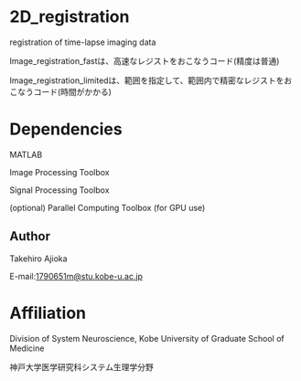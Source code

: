# 2D_registration
registration of time-lapse imaging data


Image_registration_fastは、高速なレジストをおこなうコード(精度は普通)

Image_registration_limitedは、範囲を指定して、範囲内で精密なレジストをおこなうコード(時間がかかる)


# Dependencies
MATLAB

Image Processing Toolbox

Signal Processing Toolbox

(optional) Parallel Computing Toolbox (for GPU use)


## Author
Takehiro Ajioka 

E-mail:1790651m@stu.kobe-u.ac.jp

# Affiliation

Division of System Neuroscience, Kobe University of Graduate School of Medicine

神戸大学医学研究科システム生理学分野
